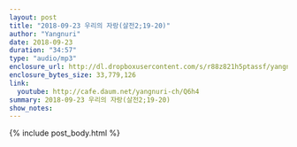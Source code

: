 ```yaml
---
layout: post
title: "2018-09-23 우리의 자랑(살전2;19-20)"
author: "Yangnuri"
date: 2018-09-23
duration: "34:57"
type: "audio/mp3"
enclosure_url: http://dl.dropboxusercontent.com/s/r88z821h5ptassf/yangnurichurch180923.mp3
enclosure_bytes_size: 33,779,126
link:
  youtube: http://cafe.daum.net/yangnuri-ch/Q6h4
summary: 2018-09-23 우리의 자랑(살전2;19-20)
show_notes:
---
```


{% include post_body.html %}
